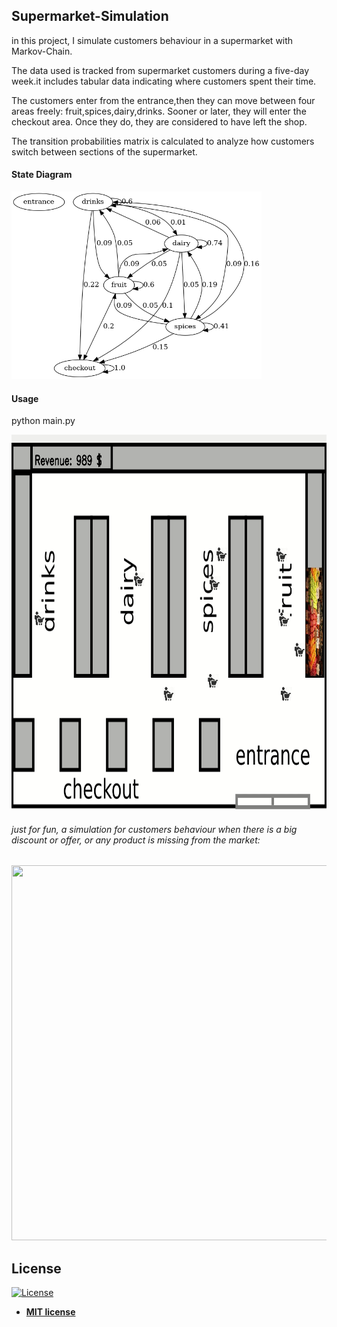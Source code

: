 ## Supermarket-Simulation
in this project, I simulate customers behaviour in a supermarket with Markov-Chain.

The data used is tracked from supermarket customers during a five-day week.it includes tabular data indicating where customers spent their time.

The customers enter from the entrance,then they can move between four areas freely: fruit,spices,dairy,drinks. Sooner or later, they will enter the checkout area. Once they do, they are considered to have left the shop.

The transition probabilities matrix is calculated to analyze how customers switch between sections of the supermarket. 

#### State Diagram
<img src="output/markov.png" width="400" height="300">

#### Usage 
python main.py

<img src="screenshots/supermarket.gif" width="800" height="600">



###### just for fun, a simulation for customers behaviour when there is a big discount or offer, or any product is missing from the market:


<img src="screenshots/behaviour.gif" width="800" height="600">

## License

[![License](http://img.shields.io/:license-mit-blue.svg?style=flat-square)](http://badges.mit-license.org)

- **[MIT license](http://opensource.org/licenses/mit-license.php)**

